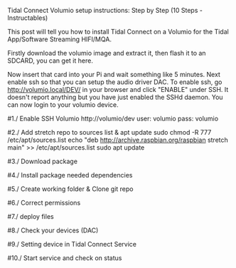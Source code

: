 Tidal Connect Volumio setup instructions: Step by Step (10 Steps - Instructables)

This post will tell you how to install Tidal Connect on a Volumio for the Tidal App/Software Streaming HIFI/MQA.

Firstly download the volumio image and extract it, then flash it to an SDCARD, you can get it here.

Now insert that card into your Pi and wait something like 5 minutes. Next enable ssh so that you can setup the audio driver DAC. 
To enable ssh, go http://volumio.local/DEV/ in your browser and click "ENABLE" under SSH. 
It doesn't report anything but you have just enabled the SSHd daemon. You can now login to your volumio device.

#1./ Enable SSH Volumio
http://volumio/dev
user: volumio
pass: volumio

#2./ Add stretch repo to sources list & apt update
sudo chmod -R 777 /etc/apt/sources.list
echo "deb http://archive.raspbian.org/raspbian stretch main" >> /etc/apt/sources.list
sudo apt update

#3./ Download package

#4./ Install package needed dependencies

#5./ Create working folder & Clone git repo

#6./ Correct permissions

#7./ deploy files

#8./ Check your devices (DAC)

#9./ Setting device in Tidal Connect Service

#10./ Start service and check on status


